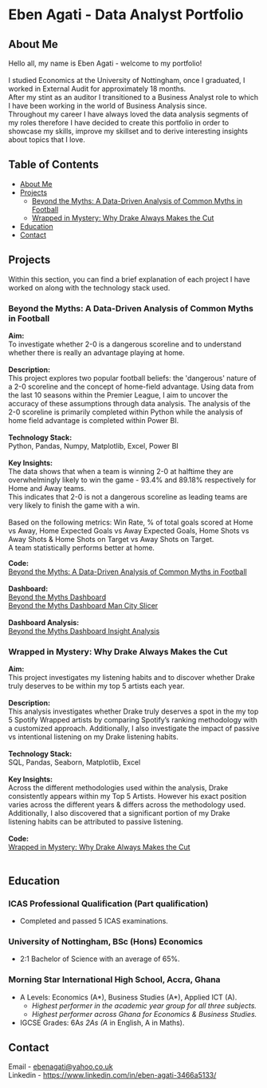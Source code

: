 # Eben Agati - Data Analyst Portfolio
## About Me

Hello all, my name is Eben Agati - welcome to my portfolio!<br/><br/>
I studied Economics at the University of Nottingham, once I graduated, I worked in External Audit for approximately 18 months.<br/> After my stint as an auditor I transitioned to a Business Analyst role to which I have been working in the world of Business Analysis since.<br/>
Throughout my career I have always loved the data analysis segments of my roles therefore I have decided to create this portfolio in order to showcase my skills, improve my skillset and to derive interesting insights about topics that I love.

## Table of Contents
- [About Me](#About-Me)
- [Projects](#Projects)
  - [Beyond the Myths: A Data-Driven Analysis of Common Myths in Football](#beyond-the-myth:-a-data-driven-analysis-of-common-myths-in-football)
  - [Wrapped in Mystery: Why Drake Always Makes the Cut](#Wrapped-in-Mystery:-Why-Drake-Always-Makes-the-Cut)
- [Education](#Education)
- [Contact](#Contact)

## Projects
Within this section, you can find a brief explanation of each project I have worked on along with the technology stack used.

### Beyond the Myths: A Data-Driven Analysis of Common Myths in Football
**Aim:** <br/>
To investigate whether 2-0 is a dangerous scoreline and to understand whether there is really an advantage playing at home.<br/><br/>
**Description:** <br/>
This project explores two popular football beliefs: the 'dangerous' nature of a 2-0 scoreline and the concept of home-field advantage. Using data from the last 10 seasons within the Premier League, I aim to uncover the accuracy of these assumptions through data analysis. The analysis of the 2-0 scoreline is primarily completed within Python while the analysis of home field advantage is completed within Power BI. <br/><br/>
**Technology Stack:**<br/>
Python, Pandas, Numpy, Matplotlib, Excel, Power BI <br/><br/>
**Key Insights:** <br/>
The data shows that when a team is winning 2-0 at halftime they are overwhelmingly likely to win the game - 93.4% and 89.18% respectively for Home and Away teams.<br />
This indicates that 2-0 is not a dangerous scoreline as leading teams are very likely to finish the game with a win.<br/><br/>
Based on the following metrics: Win Rate, % of total goals scored at Home vs Away, Home Expected Goals vs Away Expected Goals, Home Shots vs Away Shots & Home Shots on Target vs Away Shots on Target.<br/>
A team statistically performs better at home.<br/>

**Code:** <br/>
[Beyond the Myths: A Data-Driven Analysis of Common Myths in Football](https://github.com/ebenagati/Portfolio/blob/main/Beyond%20The%20Myths/Beyond%20the%20Myths.ipynb)<br/><br/>
**Dashboard:** <br/>
[Beyond the Myths Dashboard ](https://github.com/ebenagati/Portfolio/blob/main/Beyond%20The%20Myths/Beyond%20the%20Myths%20Dashboard.PNG) <br/>
[Beyond the Myths Dashboard Man City Slicer](https://github.com/ebenagati/Portfolio/blob/main/Beyond%20The%20Myths/Beyond%20the%20Myths%20Dashboard%20Man%20City.PNG) <br/><br/>
**Dashboard Analysis:** <br/>
[Beyond the Myths Dashboard Insight Analysis](https://github.com/ebenagati/Portfolio/blob/main/Beyond%20The%20Myths/Beyond%20the%20Myths%20Dashboard%20Insight%20Analysis%20.md)<br/>

### Wrapped in Mystery: Why Drake Always Makes the Cut
**Aim:** <br/>
This project investigates my listening habits and to discover whether Drake truly deserves to be within my top 5 artists each year.<br/><br/>
**Description:**<br/>
This analysis investigates whether Drake truly deserves a spot in the my top 5 Spotify Wrapped artists by comparing Spotify’s ranking methodology with a customized approach. Additionally, I also investigate the impact of passive vs intentional listening on my Drake listening habits.<br/><br/>
**Technology Stack:**<br/>
SQL, Pandas, Seaborn, Matplotlib, Excel <br/><br/>
**Key Insights:** <br/>
Across the different methodologies used within the analysis, Drake consistently appears within my Top 5 Artists. However his exact position varies across the different years & differs across the methodology used. Additionally, I also discovered that a significant portion of my Drake listening habits can be attributed to passive listening.<br/><br/>
**Code:** <br/>
[Wrapped in Mystery: Why Drake Always Makes the Cut](https://github.com/ebenagati/Portfolio/blob/main/Wrapped%20in%20Mystery%3A%20Why%20Drake%20Always%20Makes%20the%20Cut/README.md)<br/><br/>



## Education

### ICAS Professional Qualification (Part qualification)                                     
- Completed and passed 5 ICAS examinations.
### University of Nottingham, BSc (Hons) Economics                                           
- 2:1 Bachelor of Science with an average of 65%.
### Morning Star International High School, Accra, Ghana                                                     
- A Levels: Economics (A*), Business Studies (A*), Applied ICT (A).                                             
  - _Highest performer in the academic year group for all three subjects._
  - _Highest performer across Ghana for Economics & Business Studies._
- IGCSE Grades: 6A*s 2As (A* in English, A in Maths).                                                        


## Contact
Email - ebenagati@yahoo.co.uk<br/>
Linkedin - https://www.linkedin.com/in/eben-agati-3466a5133/
